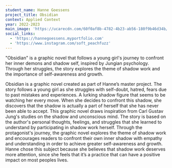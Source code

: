 ```yaml
---
student_name: Hanne Goessens
project_title: Obsidian
context: Applied Context
year: 2022-2023
main_image: 'https://ucarecdn.com/60f0af8b-4782-4b23-ab56-180f9b46d34b/'
social_links:
  - 'https://hannegoessens.myportfolio.com'
  - 'https://www.instagram.com/soft_peachfuzz'
---
```

"Obsidian" is a graphic novel that follows a young girl's journey to confront her inner demons and shadow self, inspired by Jungian psychology. Through her struggles, the story explores the theme of shadow work and the importance of self-awareness and growth.

Obsidian is a graphic novel created as part of Hanne’s master project. 
The story follows a young girl as she struggles with self-doubt, hatred, fears due to past mistakes and experiences. A lurking shadow figure that seems to be watching her every move. When she decides to confront this shadow, she discovers that the shadow is actually a part of herself that she has never been able to accept.
This graphic novel draws inspiration from Carl Gustav Jung's studies on the shadow and unconscious mind. The story is based on the author's personal thoughts, feelings, and struggles that she learned to understand by participating in shadow work herself.
Through the protagonist's journey, the graphic novel explores the theme of shadow work and encourages readers to confront their own inner shadow with empathy and understanding in order to achieve greater self-awareness and growth. 
Hanne chose this subject because she believes that shadow work deserves more attention, since she feels that it’s a practice that can have a positive impact on most peoples lives. 

